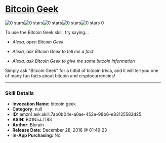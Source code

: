 # [Bitcoin Geek](http://alexa.amazon.com/#skills/amzn1.ask.skill.7ab0b04e-a0ae-452e-98b6-e83125582d25)
![0 stars](../../images/ic_star_border_black_18dp_1x.png)![0 stars](../../images/ic_star_border_black_18dp_1x.png)![0 stars](../../images/ic_star_border_black_18dp_1x.png)![0 stars](../../images/ic_star_border_black_18dp_1x.png)![0 stars](../../images/ic_star_border_black_18dp_1x.png) 0

To use the Bitcoin Geek skill, try saying...

* *Alexa, open Bitcoin Geek*

* *Alexa, ask Bitcoin Geek to tell me a fact*

* *Alexa, ask Bitcoin Geek to give me some bitcoin information*

Simply ask "Bitcoin Geek" for a tidbit of bitcoin trivia, and it will tell you one of many fun facts about bitcoin and cryptocurrencies!

***

### Skill Details

* **Invocation Name:** bitcoin geek
* **Category:** null
* **ID:** amzn1.ask.skill.7ab0b04e-a0ae-452e-98b6-e83125582d25
* **ASIN:** B01N5JJT83
* **Author:** Blurain
* **Release Date:** December 28, 2016 @ 01:49:23
* **In-App Purchasing:** No
